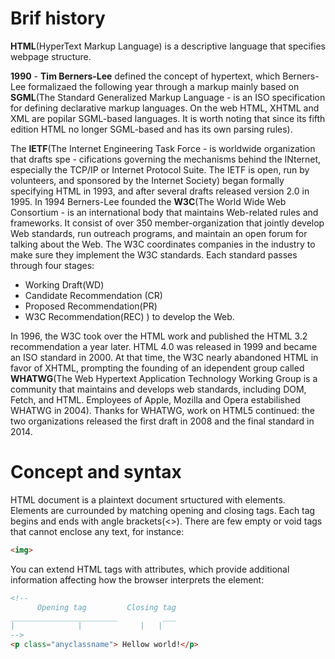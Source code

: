 # Brif history
**HTML**(HyperText Markup Language) is a descriptive language that specifies webpage structure.

**1990** - **Tim Berners-Lee** defined the concept of hypertext, which Berners-Lee formalizaed
the following year through a markup mainly based on **SGML**(The Standard Generalized Markup 
Language - is an ISO specification for defining declarative markup languages. On the web HTML,
XHTML and XML are popilar SGML-based languages. It is worth noting that since its fifth edition
HTML no longer SGML-based and has its own parsing rules).

The **IETF**(The Internet Engineering Task Force - is worldwide organization that drafts spe -
cifications governing the mechanisms behind the INternet, especially the TCP/IP or Internet
Protocol Suite. The IETF is open, run by volunteers, and sponsored by the Internet Society)
began formally specifying HTML in 1993, and after several drafts released version 2.0 in 1995.
In 1994 Berners-Lee founded the **W3C**(The World Wide Web Consortium - is an international 
body that maintains Web-related rules and frameworks. It consist of over 350 member-organization
that jointly develop Web standards, run outreach programs, and maintain an open forum for talking
about the Web. The W3C coordinates companies in the industry to make sure they implement the W3C
standards. Each standard passes through four stages:
- Working Draft(WD)
- Candidate Recommendation (CR)
- Proposed Recommendation(PR)
- W3C Recommendation(REC)
) to develop the Web. 

In 1996, the W3C took over the HTML work and published the HTML 3.2 
recommendation a year later. HTML 4.0 was released in 1999 and became an ISO standard in 2000.
At that time, the W3C nearly abandoned HTML in favor of XHTML, prompting the founding of an
idependent group called **WHATWG**(The Web Hypertext Application Technology Working Group is
a community that maintains and develops web standards, including DOM, Fetch, and HTML. Employees
of Apple, Mozilla and Opera estabilished WHATWG in 2004). Thanks for WHATWG, work on HTML5
continued: the two organizations released the first draft in 2008 and the final standard in 2014.
 
# Concept and syntax

HTML document is a plaintext document srtuctured with elements. Elements are currounded by
matching opening and closing tags. Each tag begins and ends with angle brackets(<>). There are 
few empty or void tags that cannot enclose any text, for instance: 
```html
<img>
```

You can extend HTML tags with attributes, which provide additional information affecting how 
the browser interprets the element:
```html
<!--
      Opening tag		  Closing tag
________________________	      ___ 
|		       |             |   |
-->
<p class="anyclassname"> Hellow world!</p>
```		

